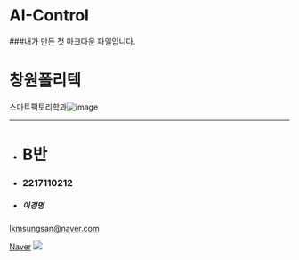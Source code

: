 # AI-Control

###내가 만든 첫 마크다운 파일입니다.

# 창원폴리텍


스마트팩토리학과![image](https://user-images.githubusercontent.com/111823019/194746549-112c8c12-4da3-44a5-b65a-1974b0aed5a9.png)

-------------
+ # B반
- ### 2217110212
* ##### 이경명
lkmsungsan@naver.com


[Naver](https://naver.com, "naver link")
<img src="https://img.shields.io/badge/JAVA-007396?
          style=flat&logo=Java&logoColor=white"/>
